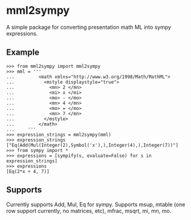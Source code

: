 mml2sympy
========

A simple package for converting presentation math ML into sympy expressions.

Example
------

    >>> from mml2sympy import mml2sympy
    >>> mml = '''
    ...         <math xmlns="http://www.w3.org/1998/Math/MathML">
    ...           <mstyle displaystyle="true">
    ...             <mn> 2 </mn>
    ...             <mi> x </mi>
    ...             <mo> - </mo>
    ...             <mn> 4 </mn>
    ...             <mo> = </mo>
    ...             <mn> 7 </mn>
    ...           </mstyle>
    ...         </math>
    ...     '''
    >>> expression_strings = mml2sympy(mml)
    >>> expression_strings
    ["Eq(Add(Mul(Integer(2),Symbol('x'),),Integer(4),),Integer(7))"]
	>>> from sympy import *
	>>> expressions = [sympify(s, evaluate=False) for s in expression_strings]
	>>> expressions
	[Eq(2*x + 4, 7)]


Supports
-------

Currently supports Add, Mul, Eq for sympy. Supports msup, mtable (one row support currently, no matrices, etc), mfrac, msqrt, mi, mn, mo.
